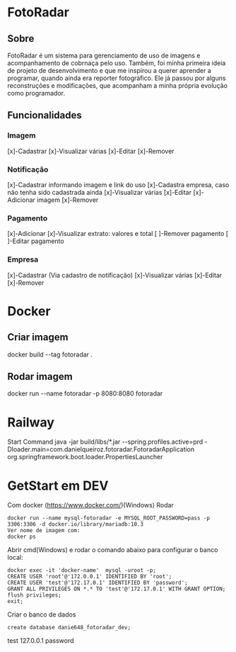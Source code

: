 # FotoRadar
## Sobre
FotoRadar é um sistema para gerenciamento de uso de imagens e acompanhamento de cobrnaça pelo uso. 
Também, foi minha primeira ideia de projeto de desenvolvimento e que me inspirou a querer aprender a programar, quando ainda era reporter fotográfico.
Ele já passou por alguns reconstruções e modificações, que acompanham a minha própria evolução como programador.

## Funcionalidades

### Imagem
[x]-Cadastrar
[x]-Visualizar várias
[x]-Editar
[x]-Remover

### Notificação
[x]-Cadastrar informando imagem e link do uso 
    [x]-Cadastra empresa, caso não tenha sido cadastrada ainda
[x]-Visualizar várias
[x]-Editar
    [x]-Adicionar imagem
[x]-Remover

### Pagamento
[x]-Adicionar
[x]-Visualizar extrato: valores e total
[ ]-Remover pagamento
[ ]-Editar pagamento

### Empresa
[x]-Cadastrar (Via cadastro de notificação)
[x]-Visualizar várias
[x]-Editar
[x]-Remover

# Docker

## Criar imagem
docker build --tag fotoradar .

## Rodar imagem
docker run --name fotoradar -p 8080:8080 fotoradar

# Railway
Start Command
java -jar build/libs/*.jar --spring.profiles.active=prd -Dloader.main=com.danielqueiroz.fotoradar.FotoradarApplication org.springframework.boot.loader.PropertiesLauncher

# GetStart em DEV

Com docker (https://www.docker.com/)(Windows)
Rodar
```
docker run --name mysql-fotoradar -e MYSQL_ROOT_PASSWORD=pass -p 3306:3306 -d docker.io/library/mariadb:10.3
Ver nome de imagem com:
docker ps
```

Abrir cmd(Windows) e rodar o comando abaixo para configurar o banco local: 
```
docker exec -it 'docker-name'  mysql -uroot -p;
CREATE USER 'root'@'172.0.0.1' IDENTIFIED BY 'root';
CREATE USER 'test'@'172.17.0.1' IDENTIFIED BY 'password';
GRANT ALL PRIVILEGES ON *.* TO 'test'@'172.17.0.1' WITH GRANT OPTION;
flush privileges;
exit;
```
Criar o banco de dados
```
create database danie648_fotoradar_dev;
```

test
127.0.0.1
password

